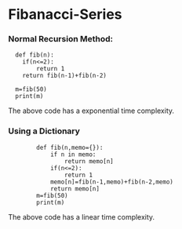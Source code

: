 # Fibanacci-Series

### Normal Recursion Method:

      def fib(n):
        if(n<=2):
            return 1
        return fib(n-1)+fib(n-2)

      m=fib(50)
      print(m)
     
The above code has a exponential time complexity.

### Using a Dictionary

            def fib(n,memo={}):
                if n in memo:
                    return memo[n]
                if(n<=2):
                    return 1
                memo[n]=fib(n-1,memo)+fib(n-2,memo)
                return memo[n]
            m=fib(50)
            print(m) 

The above code has a linear time complexity.
